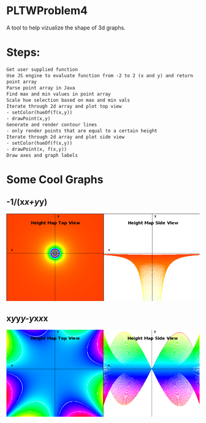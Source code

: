 # PLTWProblem4
A tool to help vizualize the shape of 3d graphs.

# Steps:
```
Get user supplied function
Use JS engine to evaluate function from -2 to 2 (x and y) and return point array
Parse point array in Java
Find max and min values in point array
Scale hue selection based on max and min vals
Iterate through 2d array and plot top view
- setColor(hueOf(f(x,y))
- drawPoint(x,y)
Generate and render contour lines
- only render points that are equal to a certain height
Iterate through 2d array and plot side view
- setColor(hueOf(f(x,y))
- drawPoint(x, f(x,y))
Draw axes and graph labels
```
# Some Cool Graphs
## -1/(x*x+y*y) 
[![name](https://raw.githubusercontent.com/Leek727/PLTWProblem4/main/demo/horn.png?token=GHSAT0AAAAAACBNUZ2CNPMRBMDA5RHWQDCGZDL7H4Q)]()
## x*y*y*y-y*x*x*x
[![name](https://raw.githubusercontent.com/Leek727/PLTWProblem4/main/demo/spin.png?token=GHSAT0AAAAAACBNUZ2DPLTZJRXQ3F3L7C3CZDL7JIQ)]()

